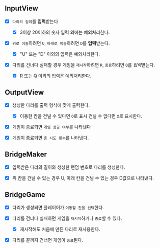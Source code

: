 ## InputView

-   [x] `다리의 길이`를 **입력**받는다

    -   [x] 3이상 20이하의 숫자 입력 외에는 예외처리한다.

-   [x] `위로 이동`하려면 `U`, `아래로 이동`하려면 `D`를 **입력**받는다.

    -   [x] "U" 또는 "D" 이외의 입력은 예외처리한다.

-   [x] 다리를 건너다 실패할 경우 게임을 `재시작`하려면 `R`, `종료`하려면 `Q`를 *입력*받는다.

    -   [x] R 또는 Q 이외의 입력은 예외처리한다.

## OutputView

-   [x] 생성한 다리를 출력 형식에 맞게 출력한다.

    -   [x] 이동한 칸을 건널 수 있다면 `O`로 표시 건널 수 없다면 `X`로 표시한다.

-   [x] 게임이 종료되면 `게임 성공 여부`를 나타낸다

-   [x] 게임이 종료되면 `총 시도 횟수`를 나타낸다.

## BridgeMaker

-   [x] 입력받은 다리의 길이와 생성한 랜덤 번호로 다리를 생성한다.

-   [x] 위 칸을 건널 수 있는 경우 U, 아래 칸을 건널 수 있는 경우 D값으로 나타낸다.

## BridgeGame

-   [x] 다리가 생성되면 플레이어가 `이동할 칸을 선택`한다.

-   [x] 다리를 건너다 실패하면 게임을 `재시작`하거나 `종료`할 수 있다.

    -   [x] 재시작해도 처음에 만든 다리로 재사용한다.

-   [x] 다리를 끝까지 건너면 게임이 `종료`된다.
